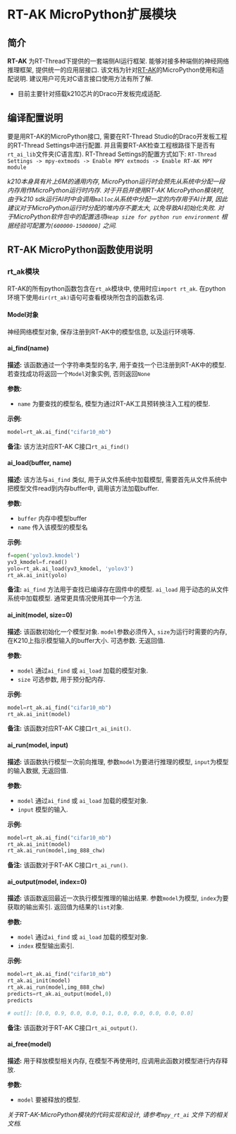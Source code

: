 # RT-AK MicroPython扩展模块

## 简介

**RT-AK** 为RT-Thread下提供的一套端侧AI运行框架. 能够对接多种端侧的神经网络推理框架,  提供统一的应用层接口.  该文档为针对[RT-AK](https://github.com/RT-Thread/RT-AK)的MicroPython使用和适配说明. 建议用户可先对C语言接口使用方法有所了解.

- 目前主要针对搭载k210芯片的Draco开发板完成适配. 

## 编译配置说明

要是用RT-AK的MicroPython接口, 需要在RT-Thread Studio的Draco开发板工程的RT-Thread Settings中进行配置. 并且需要RT-AK检查工程根路径下是否有`rt_ai_lib`文件夹(C语言库). RT-Thread Settings的配置方式如下: `RT-Thread Settings -> mpy-extmods -> Enable MPY extmods -> Enable RT-AK MPY module` 

*k210本身具有片上6M的通用内存, MicroPython运行时会预先从系统中分配一段内存用作MicroPython运行时内存. 对于开启并使用RT-AK MicroPython模块时, 由于k210 sdk运行AI时中会调用`malloc`从系统中分配一定的内存用于AI计算, 因此建议对于MicroPython运行时分配的堆内存不要太大, 以免导致AI初始化失败. 对于MicroPython软件包中的配置选项`Heap size for python run environment` 根据经验可配置为`[600000-1500000]` 之间.*

## RT-AK MicroPython函数使用说明

### rt_ak模块

RT-AK的所有python函数包含在`rt_ak`模块中, 使用时应`import rt_ak`. 在python环境下使用`dir(rt_ak)`语句可查看模块所包含的函数名词.

#### Model对象

神经网络模型对象, 保存注册到RT-AK中的模型信息, 以及运行环境等.

#### ai_find(name)

**描述:** 该函数通过一个字符串类型的名字, 用于查找一个已注册到RT-AK中的模型. 若查找成功将返回一个`Model`对象实例, 否则返回`None`

**参数:**

- `name` 为要查找的模型名, 模型为通过RT-AK工具预转换注入工程的模型.

**示例:**

```python
model=rt_ak.ai_find("cifar10_mb")
```

**备注:** 该方法对应RT-AK C接口`rt_ai_find()`

#### ai_load(buffer, name)

**描述:** 该方法与`ai_find` 类似, 用于从文件系统中加载模型,  需要首先从文件系统中把模型文件read到内存buffer中, 调用该方法加载buffer.

**参数:**

- `buffer` 内存中模型buffer
- `name` 传入该模型的模型名

**示例:**

```python
f=open('yolov3.kmodel')
yv3_kmodel=f.read()
yolo=rt_ak.ai_load(yv3_kmodel, 'yolov3')
rt_ak.ai_init(yolo)
```

**备注:** `ai_find` 方法用于查找已编译存在固件中的模型. `ai_load` 用于动态的从文件系统中加载模型. 通常更具情况使用其中一个方法.

#### ai_init(model, size=0)

**描述:** 该函数初始化一个模型对象. `model`参数必须传入, `size`为运行时需要的内存, 在K210上指示模型输入的buffer大小. 可选参数. 无返回值.

**参数:** 

- `model` 通过`ai_find` 或 `ai_load` 加载的模型对象.
- `size` 可选参数, 用于预分配内存.

**示例:**

```python
model=rt_ak.ai_find("cifar10_mb")
rt_ak.ai_init(model)
```

**备注:** 该函数对应RT-AK C接口`rt_ai_init()`.

#### ai_run(model, input)

**描述:** 该函数执行模型一次前向推理, 参数`model`为要进行推理的模型, `input`为模型的输入数据, 无返回值.

**参数:** 

- `model` 通过`ai_find` 或 `ai_load` 加载的模型对象.
- `input` 模型的输入.

**示例:**

```python
model=rt_ak.ai_find("cifar10_mb")
rt_ak.ai_init(model)
rt_ak.ai_run(model,img_888_chw)
```

**备注:** 该函数对于RT-AK C接口`rt_ai_run()`.

#### ai_output(model, index=0)

**描述:** 该函数返回最近一次执行模型推理的输出结果. 参数`model`为模型, `index`为要获取的输出索引. 返回值为结果的`list`对象.

**参数:** 

- `model` 通过`ai_find` 或 `ai_load` 加载的模型对象.
- `index` 模型输出索引.

**示例:**

```python
model=rt_ak.ai_find("cifar10_mb")
rt_ak.ai_init(model)
rt_ak.ai_run(model,img_888_chw)
predicts=rt_ak.ai_output(model,0)
predicts

# out[]: [0.0, 0.9, 0.0, 0.0, 0.1, 0.0, 0.0, 0.0, 0.0, 0.0]
```

**备注:** 该函数对于RT-AK C接口`rt_ai_output()`.

#### ai_free(model)

**描述:** 用于释放模型相关内存, 在模型不再使用时, 应调用此函数对模型进行内存释放.

**参数:**

- `model` 要被释放的模型.



*关于RT-AK-MicroPython模块的代码实现和设计, 请参考`mpy_rt_ai` 文件下的相关文档.*